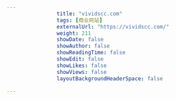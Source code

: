 ---
                title: "vividscc.com"
                tags: [商业网站]
                externalUrl: "https://vividscc.com/"
                weight: 211
                showDate: false
                showAuthor: false
                showReadingTime: false
                showEdit: false
                showLikes: false
                showViews: false
                layoutBackgroundHeaderSpace: false
                ---

